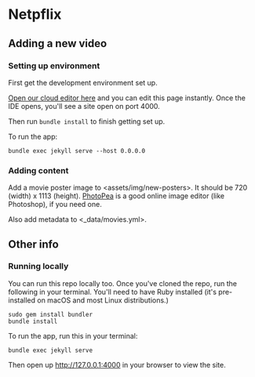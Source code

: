 # Netpflix

## Adding a new video

### Setting up environment

First get the development environment set up. 

[Open our cloud editor here](https://gitpod.com#https://github.com/Netpflix/Netpflix.github.io)
and you can edit this page instantly. Once the IDE opens, you'll see a site open
on port 4000.

Then run `bundle install` to finish getting set up.

To run the app:

```
bundle exec jekyll serve --host 0.0.0.0
```

### Adding content

Add a movie poster image to <assets/img/new-posters>. It should be 720 (width) x 1113 (height).
[PhotoPea](https://www.photopea.com/) is a good online image editor (like Photoshop),
if you need one.

Also add metadata to <_data/movies.yml>.


## Other info

### Running locally

You can run this repo locally too. Once you've cloned the repo, run the following in your terminal. You'll need to have Ruby installed (it's pre-installed on macOS and most Linux distributions.)

```
sudo gem install bundler
bundle install
```

To run the app, run this in your terminal:

```
bundle exec jekyll serve
```

Then open up <http://127.0.0.1:4000> in your browser to view the site.

